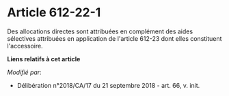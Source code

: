 # Article 612-22-1

Des allocations directes sont attribuées en complément des aides sélectives attribuées en application de l'article 612-23
dont elles constituent l'accessoire.

**Liens relatifs à cet article**

_Modifié par_:

  - Délibération n°2018/CA/17 du 21 septembre 2018 - art. 66, v. init.
